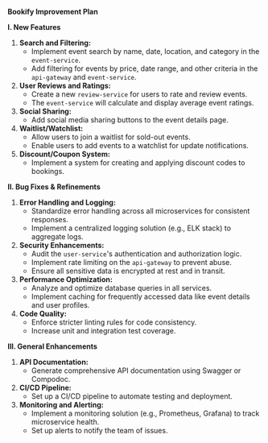 **Bookify Improvement Plan**

**I. New Features**

1.  **Search and Filtering:**
    *   Implement event search by name, date, location, and category in the `event-service`.
    *   Add filtering for events by price, date range, and other criteria in the `api-gateway` and `event-service`.
2.  **User Reviews and Ratings:**
    *   Create a new `review-service` for users to rate and review events.
    *   The `event-service` will calculate and display average event ratings.
3.  **Social Sharing:**
    *   Add social media sharing buttons to the event details page.
4.  **Waitlist/Watchlist:**
    *   Allow users to join a waitlist for sold-out events.
    *   Enable users to add events to a watchlist for update notifications.
5.  **Discount/Coupon System:**
    *   Implement a system for creating and applying discount codes to bookings.

**II. Bug Fixes & Refinements**

1.  **Error Handling and Logging:**
    *   Standardize error handling across all microservices for consistent responses.
    *   Implement a centralized logging solution (e.g., ELK stack) to aggregate logs.
2.  **Security Enhancements:**
    *   Audit the `user-service`'s authentication and authorization logic.
    *   Implement rate limiting on the `api-gateway` to prevent abuse.
    *   Ensure all sensitive data is encrypted at rest and in transit.
3.  **Performance Optimization:**
    *   Analyze and optimize database queries in all services.
    *   Implement caching for frequently accessed data like event details and user profiles.
4.  **Code Quality:**
    *   Enforce stricter linting rules for code consistency.
    *   Increase unit and integration test coverage.

**III. General Enhancements**

1.  **API Documentation:**
    *   Generate comprehensive API documentation using Swagger or Compodoc.
2.  **CI/CD Pipeline:**
    *   Set up a CI/CD pipeline to automate testing and deployment.
3.  **Monitoring and Alerting:**
    *   Implement a monitoring solution (e.g., Prometheus, Grafana) to track microservice health.
    *   Set up alerts to notify the team of issues.
